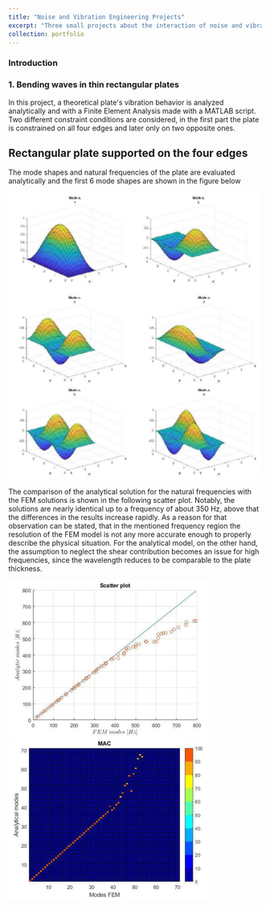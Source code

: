 ```yaml
---
title: "Noise and Vibration Engineering Projects"
excerpt: "Three small projects about the interaction of noise and vibrating structures<br/><img src='/images/500x300.png'>"
collection: portfolio
---
```


### Introduction

### 1. Bending waves in thin rectangular plates

In this project, a theoretical plate's vibration behavior is analyzed analytically and with a Finite Element Analysis made with a MATLAB script. Two different constraint conditions are considered, in the first part the plate is constrained on all four edges and later only on two opposite ones.

## Rectangular plate supported on the four edges

The mode shapes and natural frequencies of the plate are evaluated analytically and the first 6 mode shapes are shown in the figure below

![alt text](/images/nv_firstModeShapes.png)

The comparison of the analytical solution for the natural frequencies with the FEM solutions is shown in the following scatter plot.
Notably, the solutions are nearly identical up to a frequency of about 350 Hz, above that the differences in the results increase rapidly. As a reason for that observation can be stated, that in the mentioned frequency region the resolution of the FEM model is not any more accurate enough to properly describe the physical situation.
For the analytical model, on the other hand, the assumption to neglect the shear contribution becomes an issue for high frequencies, since the wavelength reduces to be comparable to the plate thickness.

![alt text](/images/nv_scatterPlot1.png) ![alt text](/images/nv_MAC1.png)